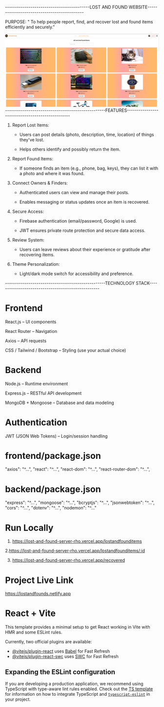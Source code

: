 -------------------------------------------LOST AND FOUND WEBSITE---------------------------------------------

PURPOSE: " To help people report, find, and recover lost and found items efficiently and securely."


![](https://github.com/Shdeveloper12/Lost-And-Found-Client/blob/main/lostandfound.jpg.png)
---------------------------------------------------FEATURES-------------------------------------------------

1. Report Lost Items:

    * Users can post details (photo, description, time, location) of things they've lost.

    * Helps others identify and possibly return the item.

2. Report Found Items:

    * If someone finds an item (e.g., phone, bag, keys), they can list it with a photo and where it was found.

3. Connect Owners & Finders:

    * Authenticated users can view and manage their posts.

    * Enables messaging or status updates once an item is recovered.

4. Secure Access:

    * Firebase authentication (email/password, Google) is used.

    * JWT ensures private route protection and secure data access.

5. Review System:

    * Users can leave reviews about their experience or gratitude after recovering items.

6. Theme Personalization:

    * Light/dark mode switch for accessibility and preference.
  


---------------------------------------------------TECHNOLOGY STACK----------------------------------------------------


# Frontend
React.js – UI components

React Router – Navigation

Axios – API requests

CSS / Tailwind / Bootstrap – Styling (use your actual choice)

# Backend
Node.js – Runtime environment

Express.js – RESTful API development

MongoDB + Mongoose – Database and data modeling

# Authentication
JWT (JSON Web Tokens) – Login/session handling


# frontend/package.json
"axios": "^...",
"react": "^...",
"react-dom": "^...",
"react-router-dom": "^...",


# backend/package.json
"express": "^...",
"mongoose": "^...",
"bcryptjs": "^...",
"jsonwebtoken": "^...",
"cors": "^...",
"dotenv": "^...",
"nodemon": "^..."


# Run Locally
1. https://lost-and-found-server-rho.vercel.app/lostandfounditems

2.https://lost-and-found-server-rho.vercel.app/lostandfounditems/:id 

3. https://lost-and-found-server-rho.vercel.app/recovered


# Project Live Link
https://lostandfounds.netlify.app



# React + Vite

This template provides a minimal setup to get React working in Vite with HMR and some ESLint rules.

Currently, two official plugins are available:

- [@vitejs/plugin-react](https://github.com/vitejs/vite-plugin-react/blob/main/packages/plugin-react) uses [Babel](https://babeljs.io/) for Fast Refresh
- [@vitejs/plugin-react-swc](https://github.com/vitejs/vite-plugin-react/blob/main/packages/plugin-react-swc) uses [SWC](https://swc.rs/) for Fast Refresh

## Expanding the ESLint configuration

If you are developing a production application, we recommend using TypeScript with type-aware lint rules enabled. Check out the [TS template](https://github.com/vitejs/vite/tree/main/packages/create-vite/template-react-ts) for information on how to integrate TypeScript and [`typescript-eslint`](https://typescript-eslint.io) in your project.

